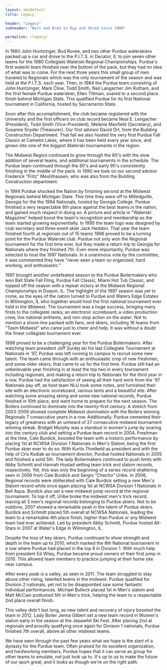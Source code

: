 ```yaml
---
layout: advdefault
title: Legacy

header: "Legacy"
subheader: "Born and Bred to Rip and Shred since 1980"

permalink: /legacy/
---
```

In 1980 John Huntzinger, Bud Rovee, and two other Purdue waterskiers packed up a car and drove to the P.I.T.S. in Decatur, IL to join seven other teams for the 1980 Collegiate Waterski Regional Championships. Purdue's first waterki team finished near the bottom of the pack, but they had no idea of what was to come. For the next three years this small group of men traveled to Regionals which was the only tournament of the season and was held at the P.I.T.S. each year. Then, in 1984 the Purdue team consisting of John Huntzinger, Mark Cline, Todd Smith, Neil Langacher Jim Rutham, and the first female Purdue waterskier, Ellen Tittman, soared to a second place finish behind Michigan State. This qualified Purdue for its first National tournament in California, hosted by Sacramento State.

Soon after this accomplishment, the club became registered with the University and the first officers on club record became Neal E. Lengacher (President), Todd Smith (Vice-President), Melanie Maxfield (Secretary), and Susanne Snyder (Treasurer). Our first advisor David Ort, from the Building Construction Department. That fall we also hosted the very first Purdue Fall Classic at Camelot Lakes, where it has been held every year since, and grown into one of the biggest Waterski tournaments in the region.

The Midwest Region continued to grow through the 80's with the slow addition of several teams, and additional tournaments in the schedule. The Purdue team continued 
through the 80's and early 90's consistently finishing in the middle of the pack. In 1990 we took on our second advisor Frederick "Fritz" Meuhlhausen, who was also from the Building Construction department.

In 1994 Purdue shocked the Nation by finishing second at the Midwest Regionals behind Michigan State. This time they were off to Milledgville, Georgia for the the 1994 Nationals, hosted by Georgia College. Purdue finished a very respectable 8th place against the best teams in the nation, and gained much respect in doing so. A picture and article in "Waterski Magazine" helped boost the team's recognition and membership as the team started growing exponentially. In 1995 the team logo was designed by club secretary and three event skier Jack Heddon. That year the team finished fourth at regionals out of 15 teams 1996 proved to be a turning point for the Purdue Waterski club. Purdue not only won the Regional tournament for the first time ever, but they made a return trip to Georgia for Nationals where they finished 7th. Even more importantly, Purdue was selected to host the 1997 Nationals. In a unanimous vote by the committee, it was commented they have "never seen a team so organized, hard working, and enthusiastic."

1997 brought another undefeated season to the Purdue Boilermakers who won Ball State Fall Fling, Purdue Fall Classic, Miami Hot Tub Classic, and topped off the season with a repeat victory at the Midwest Regional Championships in Duqoin, IL. The highlight of the 1997 season was yet to come, as the eyes of the nation turned to Purdue and Waters Edge Estates in Wilmington, IL who together would host the first national tournament ever held in the Midwest. The tournament was a huge success, bringing many firsts to the collegiate ranks; an electronic scoreboard, a video production crew, live national anthems, and non-stop action on the water. Not to mention a shore-line packed with fans, and skiers, including 16 teams from "Team Midwest" who came just to cheer and help. It was without a doubt the finest collegiate tournament ever.

1998 proved to be a challenging year for the Purdue Boilermakers. After watching team president Jeff Surdej ski his last Collegiate Tournament at Nationals in '97, Purdue was left running to campus to recruit some new talent. The team came through with an enthusiastic crop of new freshmen, and some older skiers, that came to us for the first time. Purdue still had an unbelievable year finishing in at least the top two in every tournament including regionals, and making a return trip to Nationals for the third year in a row. Purdue had the satisfaction of seeing all their hard work from the '97 Nationals pay off, as host team NLU took some notes, and furnished their site with an electronic scoreboard, various tents and a beautiful site. After watching some amazing skiing and some new national records, Purdue finished in 10th place, and went home to prepare for the next season. 
The Boilers continued to dominate into the twenty-first century.  A stretch from 2003-2009 showed complete Midwest domination with the Boilers winning Regionals 7 consecutive years in a row.  Additionally, Purdue cemented their legacy of greatness with an unheard of 27 consecutive midwest tournament winning streak. Bridget Murphy was a standout in women's jump by soaring into the century club and setting a Purdue team record in 2004. Freshman at the time, Cale Burdick, boosted the team with a historic performance by placing 1st at NCWSA Division 1 Nationals in Men's Slalom, being the first Purdue skier ever to do so. 
With Kurtis Threlkeld as president and with the help of Cris Kodiak as tournament director, Purdue hosted Nationals in 2005 and finished a solid 5th. The lady Boilermakers continued to push limits with Abby Schmitt and Hannah Hustad setting team trick and slalom records, respectively.
Yet, this was only the beginning of a series record shattering seen in 2006 from Cale Burdick and Sergio "Checho" Uribe. In 2006, Regional records were obliterated with Cale Burdick setting a new Men's Slalom record while once again placing 1st at NCWSA Division 1 Nationals in Bell Aqua. Burdick also set a new midwest jump record at the regional tournament. To top it off, Uribe broke the midwest men's trick record, leaving all 3 men's regional records belonging to Purdue skiers. 
Not to be outdone, 2007 showed a remarkable peak in the talent of Purdue skiers. Burdick and Schmitt placed 5th overall at NCWSA Nationals, leading the team to a remarkable 4th place finish, higher than Purdue or any Midwest team had ever achieved. Led by president Abby Schmitt, Purdue hosted All-Stars in 2007 at Water's Edge in Wilmington, IL. 

Despite the loss of key skiers, Purdue continued to show strength and depth in the team up to 2010, which marked the 8th National tournament in a row where Purdue had placed in the top 8 in Division 1. With much help from president Ed Wiley, Purdue became proud owners of their first jump in 2010. This allowed team members to practice jumping at their home site near campus. 

After every peak is a valley, as seen in 2011. The team struggled to stay above other rising, talented teams in the midwest. Purdue qualified for Division 2 nationals, yet not to be disappointed saw some fantastic individual performances. Michael Bullock placed 1st in Men's slalom and Matt McCain podiumed 5th in Men's trick, helping the team to a respectable 2nd place overall finish. 

This valley didn't last long, as new talent and recovery of injury boosted the team in 2012. Lady Boiler Jenna Gilbert set a new team record in Women's slalom early in the season at the Jepawhit Ski Fest. After placing 2nd at regionals and proudly qualifying once again for Division 1 nationals, Purdue finished 7th overall, above all other midwest teams. 

We have seen through the past few years what we hope is the start of a dynasty for the Purdue team. Often praised for its excellent organization, and hardworking members, Purdue hopes that it can serve as group for other teams to emulate, not just look up to. It's up to us to make the future of our sport great, and it looks as though we're on the right path.
